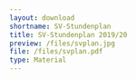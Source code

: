 ```yaml
---
layout: download
shortname: SV-Stundenplan
title: SV-Stundenplan 2019/20
preview: /files/svplan.jpg
file: /files/svplan.pdf
type: Material
---
```

